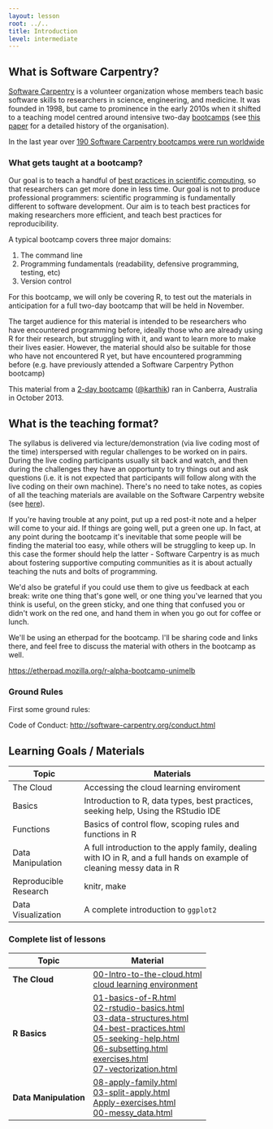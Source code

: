```yaml
---
layout: lesson
root: ../..
title: Introduction
level: intermediate
---
```


## What is Software Carpentry?

[Software Carpentry](http://software-carpentry.org/) is a volunteer organization whose members teach basic software 
skills to researchers in science, engineering, and medicine. It was founded in 1998, but came to prominence in the 
early 2010s when it shifted to a teaching model centred around intensive two-day 
[bootcamps](http://software-carpentry.org/bootcamps/index.html) (see [this paper](http://f1000research.com/articles/3-62/v1) for a detailed history of the 
organisation). 

In the last year over [190 Software Carpentry bootcamps were run worldwide](http://software-carpentry.org/bootcamps/previous.html) 

### What gets taught at a bootcamp?

Our goal is to teach a handful of [best practices in scientific computing](http://www.plosbiology.org/article/info%3Adoi%2F10.1371%2Fjournal.pbio.1001745), so that 
researchers can get more done in less time. Our goal is 
not to produce professional programmers: scientific programming is fundamentally different to software development. Our aim is to teach best
practices for making researchers more efficient, and teach best practices for reproducibility.

A typical bootcamp covers three major domains:

1. The command line
2. Programming fundamentals (readability, defensive programming, testing, etc) 
3. Version control 

For this bootcamp, we will only be covering R, to test out the materials in anticipation for a full two-day
bootcamp that will be held in November.

The target audience for this material is intended to be researchers who have encountered programming before,
ideally those who are already using R for their research, but struggling with it, and want to learn more to
make their lives easier. However, the material should also be suitable for those who have not encountered R
yet, but have encountered programming before (e.g. have previously attended a Software Carpentry Python bootcamp)

This material from a [2-day bootcamp](https://github.com/swcarpentry/2013-10-09-canberra) ([@karthik](https://github.com/karthik)) ran in Canberra, Australia in October 2013. 

## What is the teaching format?

The syllabus is delivered via lecture/demonstration (via live coding most of the time) interspersed with regular challenges to be 
worked on in pairs. During the live coding participants usually sit back and watch, and then during the challenges they have an 
opportunty to try things out and ask questions (i.e. it is not expected that participants will follow along with the live coding 
on their own machine). There's no need to take notes, as copies of all the teaching materials are available on the Software
Carpentry website (see [here](http://www.software-carpentry.org/lessons.html)).

If you're having trouble at any point, put up a red post-it note and a helper will come to your aid. If things are
going well, put a green one up. In fact, at any point during the bootcamp it's inevitable that some people will be finding
the material too easy, while others will be struggling to keep up. In this case the former
should help the latter - Software Carpentry is as much about fostering supportive 
computing communities as it is about actually teaching the nuts and bolts of programming. 

We'd also be grateful if you could use them to give us feedback at each break: write one thing that's gone well, or one thing you've learned that you think is useful, on the green sticky, and one thing that confused you or didn't work on the red one, and hand them in when you go out for coffee or lunch.

We'll be using an etherpad for the bootcamp. I'll be sharing code and links there, and feel free to discuss the material with others in the bootcamp as well.

https://etherpad.mozilla.org/r-alpha-bootcamp-unimelb

### Ground Rules

First some ground rules:

Code of Conduct: http://software-carpentry.org/conduct.html

## Learning Goals / Materials

| Topic | Materials |
| ------ | -------- |
| The Cloud | Accessing the cloud learning enviroment |
| Basics | Introduction to R, data types, best practices, seeking help, Using the RStudio IDE |
| Functions | Basics of control flow, scoping rules and functions in R |
| Data Manipulation | A full introduction to the apply family, dealing with IO in R, and a full hands on example of cleaning messy data in R |
| Reproducible Research | knitr, make |
| Data Visualization | A complete introduction to `ggplot2` | 


### Complete list of lessons

| Topic | Material |
| ----  | ------  |
| __The Cloud__ | [00-Intro-to-the-cloud.html](00-Intro-to-the-cloud.html) <br> [cloud learning environment](http://dit4c.metadata.net) |
| __R Basics__ | [01-basics-of-R.html](R-basics/01-basics-of-R.html) <br> [02-rstudio-basics.html](R-basics/rstudio-basics.html) <br> [03-data-structures.html](R-basics/02-data-structures.html) <br> [04-best-practices.html](R-basics/03-best-practices.html) <br> [05-seeking-help.html](R-basics/04-seeking-help.html) <br> [06-subsetting.html](R-basics/05-subsetting.html) <br> [exercises.html](R-basics/exercise.html) <br> [07-vectorization.html](R-basics/06-vectorization.html) |
| __Data Manipulation__ | [08-apply-family.html](data-manipulation/02-apply-family.html) <br> [03-split-apply.html](data-manipulation/03-split-apply.html) <br> [Apply-exercises.html](apply-exercises.html) <br> [00-messy_data.html](data-manipulation/00-messy_data.html) 
